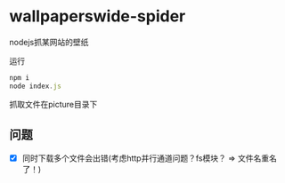 # wallpaperswide-spider
nodejs抓某网站的壁纸

运行  
```js
npm i
node index.js
```

抓取文件在picture目录下


## 问题
- [x] 同时下载多个文件会出错(考虑http并行通道问题？fs模块？ => 文件名重名了！)

